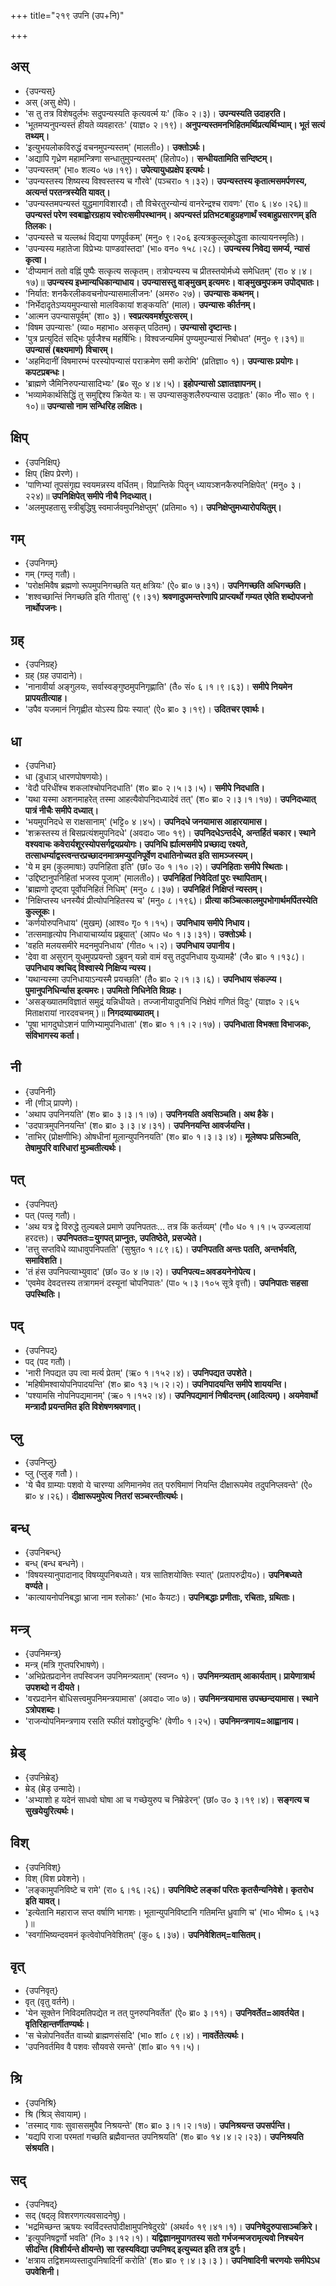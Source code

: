 +++
title="२१९ उपनि (उप+नि)"

+++

## अस्
- {उपन्यस्}
- अस् (असु क्षेपे)।
- 'स तु तत्र विशेषदुर्लभः सदुपन्यस्यति कृत्यवर्त्म यः' (कि० २।३)। **उपन्यस्यति उदाहरति।**
- 'भूतमप्यनुपन्यस्तं हीयते व्यवहारतः' (याज्ञ० २।१९)। **अनुपन्यस्तमनभिहितमर्थिप्रत्यर्थिभ्याम्। भूतं सत्यं तथ्यम्।**
- 'इत्युभयलोकविरुद्धं वचनमुपन्यस्तम्' (मालती०)। **उक्तोऽर्थः।**
- 'अद्यापि गृध्रेण महामन्त्रिणा सन्धातुमुपन्यस्तम्' (हितोप०)। **सन्धीयतामिति सन्दिष्टम्।**
- 'उपन्यस्तम्' (भा० शल्य० ५७।१९)। **उपेत्यायुधप्रक्षेप इत्यर्थः।**
- 'उपन्यस्तस्य शिष्यस्य विश्वस्तस्य च गौरवे' (पञ्चरा० १।३२)। **उपन्यस्तस्य कृतात्मसमर्पणस्य, अत्यन्तं परतन्त्रस्येति यावत्।**
- 'उपन्यस्तमपन्यस्तं युद्धमागविशारदौ। तौ विचेरतुरन्योन्यं वानरेन्द्रश्च रावणः' (रा० ६।४०।२६)॥ **उपन्यस्तं परेण स्वबाह्वोरग्रहाय स्वोरःसमीपस्थानम्। अपन्यस्तं प्रतिभटबाहुग्रहणार्थं स्वबाहुप्रसारणम् इति तिलकः।**
- 'उपन्यस्ते च यल्लब्धं विद्यया पणपूर्वकम्' (मनु० ९।२०६ इत्यत्रकुल्लूकोद्धृता कात्यायनस्मृतिः)।
- 'उपन्यस्य महातेजा विप्रेभ्यः पाण्डवांस्तदा' (भा० वन० १५८।२८)। **उपन्यस्य निवेद्य समर्प्य, न्यासं कृत्वा।**
- 'दीप्यमानं ततो वह्निं पुष्पैः सत्कृत्य सत्कृतम्। तत्रोपन्यस्य च प्रीतस्तयोर्मध्ये समेधितम्' (रा० ४।४।१७)॥ **उपन्यस्य इध्मान्यधिकान्याधाय। उपन्यासस्तु वाङ्मुखम् इत्यमरः। वाङ्मुखमुपक्रम उपोद्घातः।**
- 'निर्यात: शनकैरलीकवचनोपन्यासमालीजनः' (अमरु० २७)। **उपन्यासः कथनम्।**
- 'निर्भेदादृतेऽप्ययमुपन्यासो मालविकायां शङ्कयति' (माल)। **उपन्यासः कीर्तनम्।**
- 'आत्मन उपन्यासपूर्वम्' (शा० ३)। **स्वप्रत्यवमर्शपुरःसरम्।**
- 'विषम उपन्यासः' (व्या० महाभा० असकृत् पठितम्)। **उपन्यासो दृष्टान्तः।**
- 'पुत्र प्रत्युदितं सद्भिः पूर्वजैश्च महर्षिभिः। विश्वजन्यमिमं पुण्यमुपन्यासं निबोधत' (मनु० ९।३१)॥ **उपन्यासं (बक्ष्यमाणं) विचारम्।**
- 'अहमिदानीं विषमारम्भं परस्योपन्यासं पराक्रमेण समी करोमि' (प्रतिज्ञा० १)। **उपन्यासः प्रयोगः। कपटप्रबन्धः।**
- 'ब्राह्मणे जैमिनिरुपन्यासादिभ्यः' (ब्र० सू० ४।४।५)। **इहोपन्यासो ऽज्ञातज्ञापनम्।**
- 'भव्यामेकार्थसिद्धिं तु समुद्दिश्य क्रियेत यः। स उपन्यासकुशलैरुपन्यास उदाहृतः' (का० नी० सा० ९।१०)॥ **उपन्यासो नाम सन्धिरिह लक्षितः।**

## क्षिप्
- {उपनिक्षिप्}
- क्षिप् (क्षिप प्रेरणे)।
- 'पाणिभ्यां तूपसंगृह्य स्वयमन्नस्य वर्धितम्। विप्रान्तिके पितॄन् ध्यायञ्शनकैरुपनिक्षिपेत्' (मनु० ३।२२४)॥ **उपनिक्षिपेत् समीपे नीचै निदध्यात्।**
- 'अलमुपहतासु स्त्रीबुद्धिषु स्वमार्जवमुपनिक्षेप्तुम्' (प्रतिमा० १)। **उपनिक्षेप्तुमध्यारोपयितुम्।**

## गम्
- {उपनिगम्}
- गम् (गम्लृ गतौ)।
- 'परोक्षमिवैष ब्रह्मणो रूपमुपनिगच्छति यत् क्षत्रियः' (ऐ० ब्रा० ७।३१)। **उपनिगच्छति अधिगच्छति।**
- 'शश्वच्छान्तिं निगच्छति इति गीतासु' (९।३१) **श्रवणादुपमन्तरेणापि प्राप्त्यर्थो गम्यत एवेति शब्दोपजनो नार्थोपजनः।**

## ग्रह्
- {उपनिग्रह्}
- ग्रह् (ग्रह उपादाने)।
- 'नानावीर्या अङ्गुलयः, सर्वास्वङ्गुष्ठमुपनिगृह्णाति' (तै० सं० ६।१।९।६३)। **समीपे नियमेन प्रापयतीत्याह।**
- 'उपैव यजमानं निगृह्णीत योऽस्य प्रियः स्यात्' (ऐ० ब्रा० ३।१९)। **उदितचर एवार्थः।**

## धा
- {उपनिधा}
- धा (डुधाञ् धारणपोषणयोः)।
- 'वेदौ परिधींश्च शकलांश्चोपनिदधाति' (श० ब्रा० २।५।३।५)। **समीपे निदधाति।**
- 'यथा यस्मा अशनमाहरेत् तस्मा आहत्यैवोपनिदध्यादेवं तत्' (श० ब्रा० २।३।१।१७)। **उपनिदध्यात् पात्रं नीचैः समीपे दध्यात्।**
- 'भयमुपनिदधे स राक्षसानाम्' (भट्टि० ४।४५)। **उपनिदधे जनयामास आहारयामास।**
- 'शक्रस्तस्य तं बिसप्रत्यंशमुपनिदधे' (अवदा० जा० १९)। **उपनिदधेऽन्तर्दधे, अन्तर्हितं चकार। स्थाने वश्यवाचः कवेरार्यशूरस्योपसर्गद्वयप्रयोगः। उपनिधि र्ह्यात्मसमीपे प्रच्छाद्य रक्ष्यते, तत्साधर्म्याद्वस्त्वन्तरप्रच्छादनमात्रमप्युपनिपूर्वेण दधातिनोच्यत इति सामञ्जस्यम्।**
- 'ये म इम (कुलमाषाः) उपनिहिता इति' (छां० उ० १।१०।२)। **उपनिहिताः समीपे स्थिताः।**
- 'उद्दिष्टानुपनिहितां भजस्व पूजाम्' (मालती०)। **उपनिहितां निवेदितां पुरः स्थापिताम्।**
- 'ब्राह्मणो दृष्ट्वा पूर्वोपनिहितं निधिम्' (मनु० ८।३७)। **उपनिहितं निक्षिप्तं न्यस्तम्।**
- 'निक्षिप्तस्य धनस्यैवं प्रीत्योपनिहितस्य च' (मनु० ८।१९६)। **प्रीत्या कञ्चित्कालमुपभोगार्थमर्पितस्येति कुल्लूकः।**
- 'कर्णयोरुपनिधाय' (मुखम्) (आश्व० गृ० १।१५)। **उपनिधाय समीपे निधाय।**
- 'तत्समाहृत्योप निधायाचार्य्याय प्रब्रूयात्' (आप० ध० १।३।३१)। **उक्तोऽर्थः।**
- 'वहति मलयसमीरे मदनमुपनिधाय' (गीत० ५।२)। **उपनिधाय उपानीय।**
- 'देवा वा असुरान् युधमुपप्रयन्तो ऽब्रुवन् यन्नो वामं वसु तदुपनिधाय युध्यामहै' (जै० ब्रा० १।१३८)। **उपनिधाय क्वचिद् विश्वास्ये निक्षिप्य न्यस्य।**
- 'यथान्यस्मा उपनिधायाऽन्यस्मै प्रयच्छति' (तै० ब्रा० २।१।३।६)। **उपनिधाय संकल्प्य। पुमानुपनिधिर्न्यास इत्यमरः। उपमितो निधिनेति विग्रहः।**
- 'असङ्ख्यातमविज्ञातं समुद्रं यन्निधीयते। तज्जानीयादुपनिधिं निक्षेपं गणितं विदुः' (याज्ञ० २।६५ मिताक्षरायां नारदवचनम् )॥ **निगदव्याख्यातम्।**
- 'पूषा भागदुघोऽशनं पाणिभ्यामुपनिधाता' (श० ब्रा० १।१।२।१७)। **उपनिधाता विभक्ता विभाजकः, संविभागस्य कर्ता।**

## नी
- {उपनिनी}
- नी (णीञ् प्रापणे)।
- 'अथाप उपनिनयति' (श० ब्रा० ३।३।१।७)। **उपनिनयति अवसिञ्चति। अथ हैके।**
- 'उदपात्रमुपनिनयन्ति' (श० ब्रा० ३।३।४।३१)। **उपनिनयन्ति आवर्जयन्ति।**
- 'ताभिर् (प्रोक्षणीभिः) ओषधीनां मूलान्युपनिनयति' (श० ब्रा० १।३।३।४)। **मूलेष्वपः प्रसिञ्चति, तेषामुपरि वारिधारां मुञ्चतीत्यर्थः।**

## पत्
- {उपनिपत्}
- पत् (पत्लृ गतौ)।
- 'अथ यत्र द्वे विरुद्धे तुल्यबले प्रमाणे उपनिपततः… तत्र किं कर्तव्यम्' (गौ० ध० १।१।५ उज्ज्वलायां हरदत्तः)। **उपनिपततः=युगपत् प्राप्नुतः, उपतिष्ठेते, प्रसज्येते।**
- 'तत्तु सप्तविधे व्याधावुपनिपतति' (सुश्रुत० १।८९।६)। **उपनिपतति अन्तः पतति, अन्तर्भवति, समाविशति।**
- 'तं हंस उपनिपत्याभ्युवाद' (छां० उ० ४।७।२)। **उपनिपत्य=अवडयनेनोपेत्य।**
- 'एवमेव देवदत्तस्य तत्रागमनं दस्यूनां चोपनिपातः' (पा० ५।३।१०५ सूत्रे वृत्तौ)। **उपनिपातः सहसा उपस्थितिः।**

## पद्
- {उपनिपद्}
- पद् (पद गतौ)।
- 'नारी निपद्यत उप त्वा मर्त्य प्रेतम्' (ऋ० १।१५२।४)। **उपनिपद्यत उपशेते।**
- 'महिषीमश्वायोपनिपादयन्ति' (श० ब्रा० १३।५।२।२)। **उपनिपादयन्ति समीपे शाययन्ति।**
- 'पश्यामसि नोपनिपद्यमानम्' (ऋ० १।१५२।४)। **उपनिपद्यमानं निषीदन्तम् (आदित्यम्)। अयमेवार्थो मन्त्रादौ प्रयन्तमित इति विशेषणश्रवणात्।**

## प्लु
- {उपनिप्लु}
- प्लु (प्लुङ् गतौ )।
- 'ये चैव ग्राम्याः पशवो ये चारण्या अणिमानमेव तत् परुषिमाणं नियन्ति दीक्षारूपमेव तदुपनिप्लवन्ते' (ऐ० ब्रा० ४।२६)। **दीक्षारूपमुपेत्य नितरां सञ्चरन्तीत्यर्थः।**

## बन्ध्
- {उपनिबन्ध्}
- बन्ध् (बन्ध बन्धने)।
- 'विषयस्यानुपादानाद् विषय्युपनिबध्यते। यत्र सातिशयोक्तिः स्यात्' (प्रतापरुद्रीय०)। **उपनिबध्यते वर्ण्यते।**
- 'कात्यायनोपनिबद्धा भ्राजा नाम श्लोकाः' (भा० कैयटः)। **उपनिबद्धाः प्रणीताः, रचिताः, ग्रथिताः।**

## मन्त्र्
- {उपनिमन्त्र्}
- मन्त्र् (मत्रि गुप्तपरिभाषणे)।
- 'अभिप्रेतप्रदानेन तपस्विजन उपनिमन्त्र्यताम्' (स्वप्न० १)। **उपनिमन्त्र्यताम् आकार्यताम्। प्रायेणात्रार्थ उपशब्दो न दीयते।**
- 'वरप्रदानेन बोधिसत्त्वमुपनिमन्त्रयामास' (अवदा० जा० ७)। **उपनिमन्त्रयामास उपच्छन्दयामास। स्थाने ऽत्रोपशब्दः।**
- 'राजन्योपनिमन्त्रणाय रसति स्फीतं यशोदुन्दुभिः' (वेणी० १।२५)। **उपनिमन्त्रणाय=आह्वानाय।**

## म्रेड्
- {उपनिम्रेड्}
- म्रेड् (म्रेडृ उन्मादे)।
- 'अभ्याशो ह यदेनं साधवो घोषा आ च गच्छेयुरुप च निम्रेडेरन्' (छां० उ० ३।१९।४)। **सङ्गत्य च सुखयेयुरित्यर्थः।**

## विश्
- {उपनिविश्}
- विश् (विश प्रवेशने)।
- 'लङ्कामुपनिविष्टे च रामे' (रा० ६।१६।२६)। **उपनिविष्टे लङ्कां परितः कृतसैन्यनिवेशे। कृतरोध इति यावत्।**
- 'इत्येतानि महाराज सप्त वर्षाणि भागशः। भूतान्युपनिविष्टानि गतिमन्ति ध्रुवाणि च' (भा० भीष्म० ६।५३ )॥
- 'स्वर्गाभिष्यन्दवमनं कृत्वेवोपनिवेशितम्' (कु० ६।३७)। **उपनिवेशितम्=वासितम्।**

## वृत्
- {उपनिवृत्}
- वृत् (वृतु वर्तने)।
- 'येन सूक्तेन निविदमतिपद्येत न तत् पुनरुपनिवर्तेत' (ऐ० ब्रा० ३।११)। **उपनिवर्तेत=आवर्तयेत। वृतिरिहान्तर्णीतण्यर्थः।**
- 'स चेन्नोपनिवर्तेत वाच्यो ब्राह्मणसंसदि' (भा० शां० ८९।४)। **नावर्तेतेत्यर्थः।**
- 'उपनिवर्तमिव वै पशवः सौयवसे रमन्ते' (शां० ब्रा० ११।५)।

## श्रि
- {उपनिश्रि}
- श्रि (श्रिञ् सेवायाम्)।
- 'तस्माद् गावः सुवाससमुपैव निश्रयन्ते' (श० ब्रा० ३।१।२।१७)। **उपनिश्रयन्त उपसर्पन्ति।**
- 'यद्यपि राजा परमतां गच्छति ब्रह्मैवान्तत उपनिश्रयति' (श० ब्रा० १४।४।२।२३)। **उपनिश्रयति संश्रयति।**

## सद्
- {उपनिषद्}
- सद् (षद्लृ विशरणगत्यवसादनेषु)।
- 'भद्रमिच्छन्त ऋषयः स्वर्विदस्तपोदीक्षामुपनिषेदुरग्रे' (अथर्व० १९।४१।१)। **उपनिषेदुरुपासाञ्चक्रिरे।**
- 'इत्युपनिषद्वर्णो भवति' (नि० ३।१२।१)। **यद्विज्ञानमुपागतस्य सतो गर्भजन्मजरामृत्यवो निश्चयेन सीदन्ति (विशीर्यन्ते क्षीयन्ते) सा रहस्यविद्या उपनिषद् इत्युच्यत इति तत्र दुर्गः।**
- 'क्षत्राय तद्विशमव्यस्तादुपनिषादिनीं करोति' (श० ब्रा० ९।४।३।३ )। **उपनिषादिनी चरणयोः समीपेऽध उपवेशिनी।**
